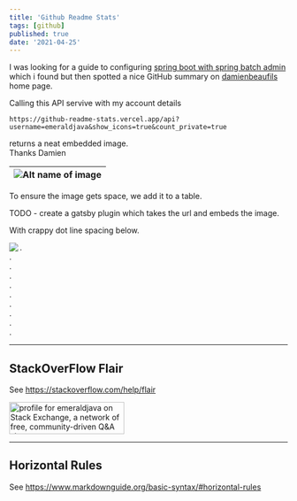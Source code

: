 ```yaml
---
title: 'Github Readme Stats'
tags: [github]
published: true
date: '2021-04-25'
---
```


I was looking for a guide to configuring [spring boot with spring batch admin](https://github.com/damienbeaufils/spring-boot-with-spring-batch-admin) which i found but then spotted a nice GitHub summary on [damienbeaufils](https://github.com/damienbeaufils) home page.

Calling this API servive with my account details

    https://github-readme-stats.vercel.app/api?username=emeraldjava&show_icons=true&count_private=true

returns a neat embedded image.  
Thanks Damien  

| ![Alt name of image](https://github-readme-stats.vercel.app/api?username=emeraldjava&show_icons=true&count_private=true) |
| ------ |

To ensure the image gets space, we add it to a table. 

TODO - create a gatsby plugin which takes the url and embeds the image.

With crappy dot line spacing below.

<img align="left" src="https://github-readme-stats.vercel.app/api?username=emeraldjava&show_icons=true&count_private=true"/>

.  
.  
.  
.  
.  
.  
.  
.  
.  
.  

---

## StackOverFlow Flair

See https://stackoverflow.com/help/flair  

<a href="https://stackexchange.com/users/22565"><img src="https://stackexchange.com/users/flair/22565.png" width="208" height="58" alt="profile for emeraldjava on Stack Exchange, a network of free, community-driven Q&amp;A sites" title="profile for emeraldjava on Stack Exchange, a network of free, community-driven Q&amp;A sites"></a>

***

## Horizontal Rules

See https://www.markdownguide.org/basic-syntax/#horizontal-rules
